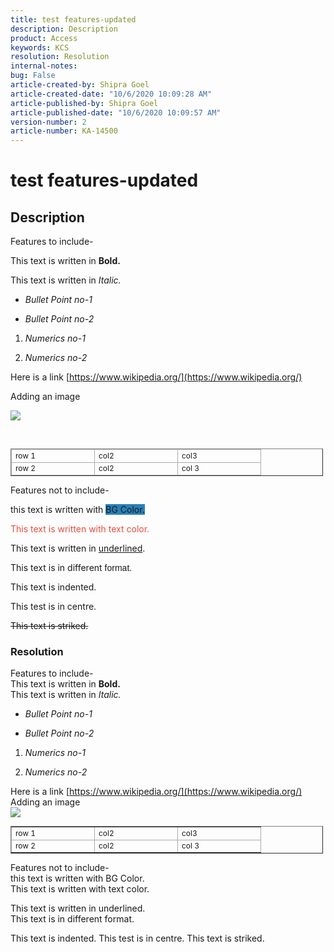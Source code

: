 ```yaml
---  
title: test features-updated  
description: Description  
product: Access  
keywords: KCS  
resolution: Resolution  
internal-notes:   
bug: False  
article-created-by: Shipra Goel  
article-created-date: "10/6/2020 10:09:28 AM"  
article-published-by: Shipra Goel  
article-published-date: "10/6/2020 10:09:57 AM"  
version-number: 2  
article-number: KA-14500  
---  
```


# test features-updated

## Description

Features to include-   

This text is written in **Bold.**  

This text is written in *Italic.*


*   *Bullet Point no-1*
	
*   *Bullet Point no-2*




1.  *Numerics no-1*
	
2.  *Numerics no-2*

Here is a link [https://www.wikipedia.org/](https://www.wikipedia.org/)  

Adding an image   

![](/api/data/v9.0/msdyn_knowledgearticleimages%28a9228f02-bc07-eb11-a813-000d3a98f7e7%29/msdyn_blobfile/$value)  

 
<table border="1" cellpadding="1" cellspacing="0" style="border-collapse:collapse;font-size:12px;width:500px;">
	<tbody>
		<tr>
			<td style="border-color:rgb(171, 171, 171);border-width:1px;border-style:solid;width:120px;">row 1</td>
			<td style="border-color:rgb(171, 171, 171);border-width:1px;border-style:solid;width:120px;">col2</td>
			<td style="border-color:rgb(171, 171, 171);border-width:1px;border-style:solid;width:120px;">col3</td>
		</tr>
		<tr>
			<td style="border-color:rgb(171, 171, 171);border-width:1px;border-style:solid;width:120px;">row 2</td>
			<td style="border-color:rgb(171, 171, 171);border-width:1px;border-style:solid;width:120px;">col2 </td>
			<td style="border-color:rgb(171, 171, 171);border-width:1px;border-style:solid;width:120px;">col 3</td>
		</tr>
	</tbody>
</table>
  


Features not to include-   

this text is written with <span style="background-color:#2980b9;">BG Color.</span>  

<span style="color:#e74c3c;">This text is written with text color.</span>  


This text is written in <u>underlined</u>.  

This text is in different <span style="font-family:'Arial Black',Arial,sans-serif;">format.</span>

This text is indented.

This test is in centre.

<s>This text is striked.</s>




### Resolution

Features to include-   
 This text is written in **Bold.**  
 This text is written in *Italic.*

*   *Bullet Point no-1*
	
*   *Bullet Point no-2*




1.  *Numerics no-1*
	
2.  *Numerics no-2*




Here is a link [https://www.wikipedia.org/](https://www.wikipedia.org/)  
 Adding an image   
 ![](/api/data/v9.0/msdyn_knowledgearticleimages%28e376bfca-f906-eb11-a813-000d3a98f7e7%29/msdyn_blobfile/$value)  



<table border="1" cellpadding="1" cellspacing="0" style="border-collapse:collapse; font-size:12px; width:500px">
	<tbody>
		<tr>
			<td style="border-color:#ababab; width:120px">row 1</td>
			<td style="border-color:#ababab; width:120px">col2</td>
			<td style="border-color:#ababab; width:120px">col3</td>
		</tr>
		<tr>
			<td style="border-color:#ababab; width:120px">row 2</td>
			<td style="border-color:#ababab; width:120px">col2 </td>
			<td style="border-color:#ababab; width:120px">col 3</td>
		</tr>
	</tbody>
</table>



 Features not to include-   
 this text is written with BG Color.  
 This text is written with text color.  

 This text is written in underlined.  
 This text is in different format.

This text is indented. This test is in centre. This text is striked.
